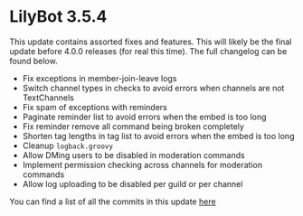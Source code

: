# LilyBot 3.5.4

This update contains assorted fixes and features.
This will likely be the final update before 4.0.0 releases (for real this time).
The full changelog can be found below.

* Fix exceptions in member-join-leave logs
* Switch channel types in checks to avoid errors when channels are not TextChannels
* Fix spam of exceptions with reminders
* Paginate reminder list to avoid errors when the embed is too long
* Fix reminder remove all command being broken completely
* Shorten tag lengths in tag list to avoid errors when the embed is too long
* Cleanup `logback.groovy`
* Allow DMing users to be disabled in moderation commands
* Implement permission checking across channels for moderation commands
* Allow log uploading to be disabled per guild or per channel

You can find a list of all the commits in this update [here](https://github.com/hyacinthbots/LilyBot/compare/v3.5.3...v3.5.4)
